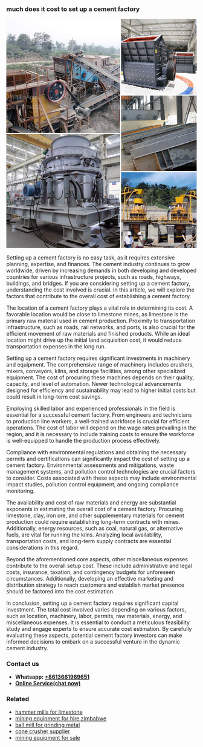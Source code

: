 <h3>much does it cost to set up a cement factory</h3><img src='1703042271.jpg' alt=''><p>Setting up a cement factory is no easy task, as it requires extensive planning, expertise, and finances. The cement industry continues to grow worldwide, driven by increasing demands in both developing and developed countries for various infrastructure projects, such as roads, highways, buildings, and bridges. If you are considering setting up a cement factory, understanding the cost involved is crucial. In this article, we will explore the factors that contribute to the overall cost of establishing a cement factory.</p><p>The location of a cement factory plays a vital role in determining its cost. A favorable location would be close to limestone mines, as limestone is the primary raw material used in cement production. Proximity to transportation infrastructure, such as roads, rail networks, and ports, is also crucial for the efficient movement of raw materials and finished products. While an ideal location might drive up the initial land acquisition cost, it would reduce transportation expenses in the long run.</p><p>Setting up a cement factory requires significant investments in machinery and equipment. The comprehensive range of machinery includes crushers, mixers, conveyors, kilns, and storage facilities, among other specialized equipment. The cost of procuring these machines depends on their quality, capacity, and level of automation. Newer technological advancements designed for efficiency and sustainability may lead to higher initial costs but could result in long-term cost savings.</p><p>Employing skilled labor and experienced professionals in the field is essential for a successful cement factory. From engineers and technicians to production line workers, a well-trained workforce is crucial for efficient operations. The cost of labor will depend on the wage rates prevailing in the region, and it is necessary to include training costs to ensure the workforce is well-equipped to handle the production process effectively.</p><p>Compliance with environmental regulations and obtaining the necessary permits and certifications can significantly impact the cost of setting up a cement factory. Environmental assessments and mitigations, waste management systems, and pollution control technologies are crucial factors to consider. Costs associated with these aspects may include environmental impact studies, pollution control equipment, and ongoing compliance monitoring.</p><p>The availability and cost of raw materials and energy are substantial exponents in estimating the overall cost of a cement factory. Procuring limestone, clay, iron ore, and other supplementary materials for cement production could require establishing long-term contracts with mines. Additionally, energy resources, such as coal, natural gas, or alternative fuels, are vital for running the kilns. Analyzing local availability, transportation costs, and long-term supply contracts are essential considerations in this regard.</p><p>Beyond the aforementioned core aspects, other miscellaneous expenses contribute to the overall setup cost. These include administrative and legal costs, insurance, taxation, and contingency budgets for unforeseen circumstances. Additionally, developing an effective marketing and distribution strategy to reach customers and establish market presence should be factored into the cost estimation.</p><p>In conclusion, setting up a cement factory requires significant capital investment. The total cost involved varies depending on various factors, such as location, machinery, labor, permits, raw materials, energy, and miscellaneous expenses. It is essential to conduct a meticulous feasibility study and engage experts to ensure accurate cost estimation. By carefully evaluating these aspects, potential cement factory investors can make informed decisions to embark on a successful venture in the dynamic cement industry.</p><h3>Contact us</h3><ul><li><strong>Whatsapp:&nbsp;<a href="https://wa.me/8613661969651">+8613661969651</a></strong></li><li><a href="https://swt.shibang-china.com/?git&amp;zhl&amp;much does it cost to set up a cement factory"><strong>Online Service(chat now)</strong></a></li></ul><h3>Related</h3><ul><li><a href='hammer mills for limestone.md'>hammer mills for limestone</a></li><li><a href='mining equipment for hire zimbabwe.md'>mining equipment for hire zimbabwe</a></li><li><a href='ball mill for grinding metal.md'>ball mill for grinding metal</a></li><li><a href='cone crusher supplier.md'>cone crusher supplier</a></li><li><a href='mining equipment for sale.md'>mining equipment for sale</a></li></ul>